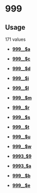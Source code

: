 # 999

## Usage

171 values

-   **[999\_\_$a](../../tags/999/999__a-1.md)**  

-   **[999\_\_$c](../../tags/999/999__c-2.md)**  

-   **[999\_\_$d](../../tags/999/999__d-3.md)**  

-   **[999\_\_$i](../../tags/999/999__i-4.md)**  

-   **[999\_\_$l](../../tags/999/999__l-5.md)**  

-   **[999\_\_$m](../../tags/999/999__m-6.md)**  

-   **[999\_\_$r](../../tags/999/999__r-7.md)**  

-   **[999\_\_$s](../../tags/999/999__s-8.md)**  

-   **[999\_\_$t](../../tags/999/999__t-9.md)**  

-   **[999\_\_$u](../../tags/999/999__u-10.md)**  

-   **[999\_\_$w](../../tags/999/999__w-11.md)**  

-   **[9993\_$9](../../tags/999/9993_9-12.md)**  

-   **[9993\_$a](../../tags/999/9993_a-13.md)**  

-   **[999\_\_$b](../../tags/999/999__b-14.md)**  

-   **[999\_\_$e](../../tags/999/999__e-15.md)**  


